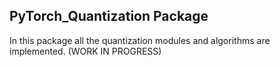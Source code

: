## PyTorch_Quantization Package 

In this package all the quantization modules and algorithms are implemented. (WORK IN PROGRESS)

